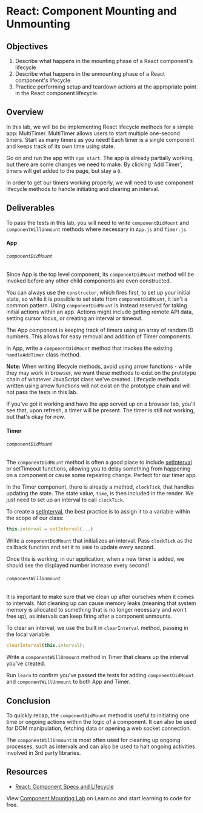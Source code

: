 # React: Component Mounting and Unmounting

## Objectives

1.  Describe what happens in the mounting phase of a React component's lifecycle
2.  Describe what happens in the unmounting phase of a React component's
    lifecycle
3.  Practice performing setup and teardown actions at the appropriate point in
    the React component lifecycle.

## Overview

In this lab, we will be be implementing React lifecycle methods for a simple
app: MultiTimer. MultiTimer allows users to start multiple one-second timers.
Start as many timers as you need! Each timer is a single component and keeps
track of its own time using state.

Go on and run the app with `npm start`. The app is already partially working,
but there are some changes we need to make. By clicking 'Add Timer', timers will
get added to the page, but stay a `0`.

In order to get our timers working properly, we will need to use component
lifecycle methods to handle initiating and clearing an interval.

## Deliverables

To pass the tests in this lab, you will need to write `componentDidMount` and
`componentWillUnmount` methods where necessary in `App.js` and `Timer.js`.

#### App

###### `componentDidMount`

Since App is the top level component, its `componentDidMount` method will be
invoked before any other child components are even constructed.

You can always use the `constructor`, which fires first, to set up your initial
state, so while it is possible to set state from `componentDidMount`, it isn't a
common pattern. Using `componentDidMount` is instead reserved for taking initial
actions within an app. Actions might include getting remote API data, setting
cursor focus, or creating an interval or timeout.

The App component is keeping track of timers using an array of random ID numbers. This allows for easy removal and addition of Timer components.

In App, write a `componentDidMount` method that invokes the existing
`handleAddTimer` class method.

**Note:** When writing lifecycle methods, avoid using arrow functions - while
they may work in browser, we want these methods to exist on the prototype chain
of whatever JavaScript class we've created. Lifecycle methods written using
arrow functions will not exist on the prototype chain and will not pass the
tests in this lab.

If you've got it working and have the app served up on a browser tab, you'll see
that, upon refresh, a timer will be present. The timer is still not working, but
that's okay for now.

#### Timer

###### `componentDidMount`

The `componentDidMount` method is often a good place to include
[setInterval][setinterval] or setTimeout functions, allowing you to delay
something from happening on a component or cause some repeating change. Perfect
for our timer app.

In the Timer component, there is already a method, `clockTick`, that handles
updating the state. The state value, `time`, is then included in the render. We
just need to set up an interval to call `clockTick`.

To create a [setInterval][setinterval], the best practice is to assign it to a
variable within the scope of our class:

```js
this.interval = setInterval(...)
```

Write a `componentDidMount` that initializes an interval. Pass `clockTick` as
the callback function and set it to `1000` to update every second.

Once this is working, in our application, when a new timer is added, we should
see the displayed number increase every second!

###### `componentWillUnmount`

It is important to make sure that we clean up after ourselves when it comes to
intervals. Not cleaning up can cause memory leaks (meaning that system memory is
allocated to something that is no longer necessary and won't free up), as
intervals can keep firing after a component unmounts.

To clear an interval, we use the built in `clearInterval` method, passing in the
local variable:

```js
clearInterval(this.interval);
```

Write a `componentWillUnmount` method in Timer that cleans up the interval you've
created.

Run `learn` to confirm you've passed the tests for adding `componentDidMount`
and `componentWillUnmount` to both App and Timer.

## Conclusion

To quickly recap, the `componentDidMount` method is useful to initiating one
time or ongoing actions within the logic of a component. It can also be used for
DOM manipulation, fetching data or opening a web socket connection.

The `componentWillUnmount` is most often used for cleaning up ongoing processes,
such as intervals and can also be used to halt ongoing activities involved in
3rd party libraries.

[refs]: https://reactjs.org/docs/refs-and-the-dom.html

## Resources

- [React: Component Specs and Lifecycle](https://reactjs.org/docs/react-component.html)

<p class='util--hide'>View <a href='https://learn.co/lessons/react-component-mounting-lab'>Component Mounting Lab</a> on Learn.co and start learning to code for free.</p>

[setinterval]: https://www.w3schools.com/jsref/met_win_setinterval.asp

